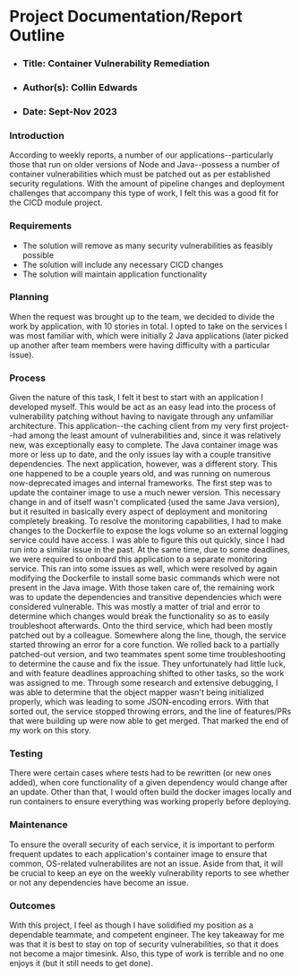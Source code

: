 # Project Documentation/Report Outline

   - ### Title: Container Vulnerability Remediation
   - ### Author(s): Collin Edwards
   - ### Date: Sept-Nov 2023

### Introduction
According to weekly reports, a number of our applications--particularly those that run on older versions of Node and Java--possess a number of container vulnerabilities which must be patched out as per established security regulations. With the amount of pipeline changes and deployment challenges that accompany this type of work, I felt this was a good fit for the CICD module project.

### Requirements
- The solution will remove as many security vulnerabilities as feasibly possible
- The solution will include any necessary CICD changes
- The solution will maintain application functionality

### Planning
When the request was brought up to the team, we decided to divide the work by application, with 10 stories in total. I opted to take on the services I was most familiar with, which were initially 2 Java applications (later picked up another after team members were having difficulty with a particular issue).

### Process
Given the nature of this task, I felt it best to start with an application I developed myself. This would be act as an easy lead into the process of vulnerability patching without having to navigate through any unfamiliar architecture. This application--the caching client from my very first project--had among the least amount of vulnerabilities and, since it was relatively new, was exceptionally easy to complete. The Java container image was more or less up to date, and the only issues lay with a couple transitive dependencies. The next application, however, was a different story. This one happened to be a couple years old, and was running on numerous now-deprecated images and internal frameworks. The first step was to update the container image to use a much newer version. This necessary change in and of itself wasn't complicated (used the same Java version), but it resulted in basically every aspect of deployment and monitoring completely breaking. To resolve the monitoring capabilities, I had to make changes to the Dockerfile to expose the logs volume so an external logging service could have access. I was able to figure this out quickly, since I had run into a similar issue in the past. At the same time, due to some deadlines, we were required to onboard this application to a separate monitoring service. This ran into some issues as well, which were resolved by again modifying the Dockerfile to install some basic commands which were not present in the Java image. With those taken care of, the remaining work was to update the dependencies and transitive dependencies which were considered vulnerable. This was mostly a matter of trial and error to determine which changes would break the functionality so as to easily troubleshoot afterwards. Onto the third service, which had been mostly patched out by a colleague. Somewhere along the line, though, the service started throwing an error for a core function. We rolled back to a partially patched-out version, and two teammates spent some time troubleshooting to determine the cause and fix the issue. They unfortunately had little luck, and with feature deadlines approaching shifted to other tasks, so the work was assigned to me. Through some research and extensive debugging, I was able to determine that the object mapper wasn't being initialized properly, which was leading to some JSON-encoding errors. With that sorted out, the service stopped throwing errors, and the line of features/PRs that were building up were now able to get merged. That marked the end of my work on this story.

### Testing
There were certain cases where tests had to be rewritten (or new ones added), when core functionality of a given dependency would change after an update. Other than that, I would often build the docker images locally and run containers to ensure everything was working properly before deploying.

### Maintenance
To ensure the overall security of each service, it is important to perform frequent updates to each application's container image to ensure that common, OS-related vulnerabilites are not an issue. Aside from that, it will be crucial to keep an eye on the weekly vulnerability reports to see whether or not any dependencies have become an issue.

### Outcomes
With this project, I feel as though I have solidified my position as a dependable teammate, and competent engineer. The key takeaway for me was that it is best to stay on top of security vulnerabilities, so that it does not become a major timesink. Also, this type of work is terrible and no one enjoys it (but it still needs to get done).

